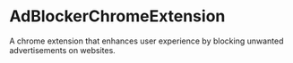 # AdBlockerChromeExtension
 A chrome extension that enhances user experience by blocking unwanted advertisements on websites.
